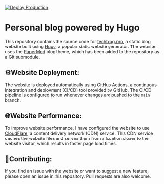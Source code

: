 [![Deploy Production](https://github.com/vvmarchenko/techblog/actions/workflows/deploy.yml/badge.svg)](https://github.com/vvmarchenko/techblog/actions/workflows/deploy.yml)
# Personal blog powered by Hugo 

This repository contains the source code for [techblog.pro](https://techblog.pro/), a static blog website built using [Hugo](https://gohugo.io/), a popular static website generator. The website uses the [PaperMod](https://github.com/adityatelange/hugo-PaperMod/) blog theme, which has been added to the repository as a Git submodule.

## ⚙️Website Deployment:
The website is deployed automatically using GitHub Actions, a continuous integration and deployment (CI/CD) tool provided by GitHub. The CI/CD pipeline is configured to run whenever changes are pushed to the `main` branch.


## 🌐Website Performance:
To improve website performance, I have configured the website to use [CloudFlare](https://www.cloudflare.com/), a content delivery network (CDN) service. This CDN service caches the website files and serves them from a location closer to the website visitor, which results in faster page load times.

## 📝Contributing:
If you find an issue with the website or want to suggest a new feature, please open an issue in this repository. Pull requests are also welcome.
